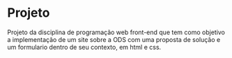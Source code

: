 # Projeto

Projeto da disciplina de programação web front-end que tem como objetivo a implementação de um site sobre a ODS com uma proposta 
de solução e um formulario dentro de seu contexto, em html e css.
